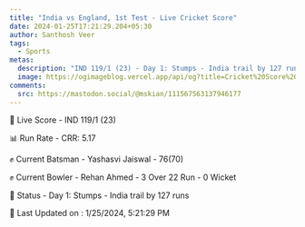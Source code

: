 ```yaml
---
title: "India vs England, 1st Test - Live Cricket Score"
date: 2024-01-25T17:21:29.204+05:30
author: Santhosh Veer
tags:
  - Sports
metas:
  description: "IND 119/1 (23) - Day 1: Stumps - India trail by 127 runs"
  image: https://ogimageblog.vercel.app/api/og?title=Cricket%20Score%20%F0%9F%8F%8F
comments:
  src: https://mastodon.social/@mskian/111567563137946177
---
```


🔴 Live Score - IND 119/1 (23)  

📊 Run Rate - CRR: 5.17  

✊ Current Batsman - Yashasvi Jaiswal - 76(70)  

✊ Current Bowler - Rehan Ahmed - 3 Over 22 Run - 0 Wicket  

📑 Status - Day 1: Stumps - India trail by 127 runs

<!--more-->

📝 Last Updated on : 1/25/2024, 5:21:29 PM
